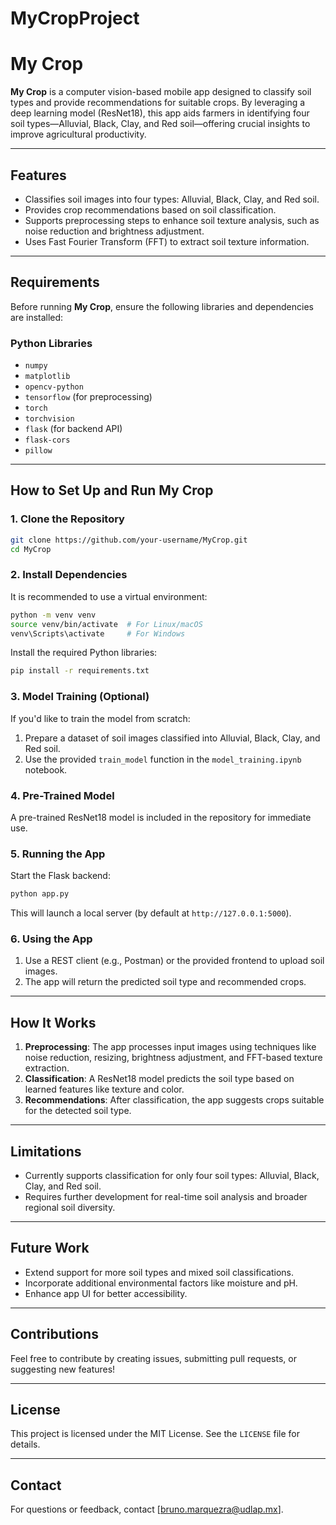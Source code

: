 # MyCropProject
# **My Crop**

**My Crop** is a computer vision-based mobile app designed to classify soil types and provide recommendations for suitable crops. By leveraging a deep learning model (ResNet18), this app aids farmers in identifying four soil types—Alluvial, Black, Clay, and Red soil—offering crucial insights to improve agricultural productivity.

---

## **Features**
- Classifies soil images into four types: Alluvial, Black, Clay, and Red soil.
- Provides crop recommendations based on soil classification.
- Supports preprocessing steps to enhance soil texture analysis, such as noise reduction and brightness adjustment.
- Uses Fast Fourier Transform (FFT) to extract soil texture information.

---

## **Requirements**
Before running **My Crop**, ensure the following libraries and dependencies are installed:

### **Python Libraries**
- `numpy`
- `matplotlib`
- `opencv-python`
- `tensorflow` (for preprocessing)
- `torch`
- `torchvision`
- `flask` (for backend API)
- `flask-cors`
- `pillow`

---

## **How to Set Up and Run My Crop**

### **1. Clone the Repository**
```bash
git clone https://github.com/your-username/MyCrop.git
cd MyCrop
```

### **2. Install Dependencies**
It is recommended to use a virtual environment:
```bash
python -m venv venv
source venv/bin/activate  # For Linux/macOS
venv\Scripts\activate     # For Windows
```

Install the required Python libraries:
```bash
pip install -r requirements.txt
```

### **3. Model Training (Optional)**
If you'd like to train the model from scratch:
1. Prepare a dataset of soil images classified into Alluvial, Black, Clay, and Red soil.
2. Use the provided `train_model` function in the `model_training.ipynb` notebook.

### **4. Pre-Trained Model**
A pre-trained ResNet18 model is included in the repository for immediate use.

### **5. Running the App**
Start the Flask backend:
```bash
python app.py
```

This will launch a local server (by default at `http://127.0.0.1:5000`).

### **6. Using the App**
1. Use a REST client (e.g., Postman) or the provided frontend to upload soil images.
2. The app will return the predicted soil type and recommended crops.

---

## **How It Works**
1. **Preprocessing**: The app processes input images using techniques like noise reduction, resizing, brightness adjustment, and FFT-based texture extraction.
2. **Classification**: A ResNet18 model predicts the soil type based on learned features like texture and color.
3. **Recommendations**: After classification, the app suggests crops suitable for the detected soil type.

---

## **Limitations**
- Currently supports classification for only four soil types: Alluvial, Black, Clay, and Red soil.
- Requires further development for real-time soil analysis and broader regional soil diversity.

---

## **Future Work**
- Extend support for more soil types and mixed soil classifications.
- Incorporate additional environmental factors like moisture and pH.
- Enhance app UI for better accessibility.

---

## **Contributions**
Feel free to contribute by creating issues, submitting pull requests, or suggesting new features!

---

## **License**
This project is licensed under the MIT License. See the `LICENSE` file for details.

---

## **Contact**
For questions or feedback, contact [bruno.marquezra@udlap.mx].
